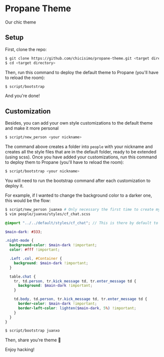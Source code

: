 Propane Theme
=============

Our chic theme

## Setup

First, clone the repo:

```bash
$ git clone https://github.com/chicisimo/propane-theme.git <target directory>
$ cd <target directory>
```

Then, run this command to deploy the default theme to Propane (you'll have to reload the room):

```bash
$ script/bootstrap
```

And you're done!

## Customization

Besides, you can add your own style customizations to
the default theme and make it more personal

```bash
$ script/new_person <your nickname>
```

The command above creates a folder into `people` with your nickname
and creates all the style files that are in the default folder,
ready to be extended (using scss). Once you have added your customizations,
run this command to deploy them to Propane (you'll have to reload the room):

```bash
$ script/bootstrap <your nickname>
```

You will need to run the bootstrap command after each customization to deploy it.

For example, if I wanted to change the background color to a darker one, this
would be the flow:

```bash
$ script/new_person juanxo # Only necessary the first time to create my personal folder
$ vim people/juanxo/styles/cf_chat.scss
```

```scss
@import "../../default/styles/cf_chat"; // This is there by default to import the default styles

$main-dark: #333;

.night-mode {
  background-color: $main-dark !important;
  color: #fff !important;

  .Left .col, #Container {
    background: $main-dark !important;
  }

  table.chat {
    tr, td.person, tr.kick_message td, tr.enter_message td {
      background: $main-dark !important;
    }

    td.body, td.person, tr.kick_message td, tr.enter_message td {
      border-color: $main-dark !important;
      border-left-color: lighten($main-dark, 5%) !important;
    }
  }
}
```

```bash
$ script/bootstrap juanxo
```

Then, share you're theme :metal:

Enjoy hacking!
